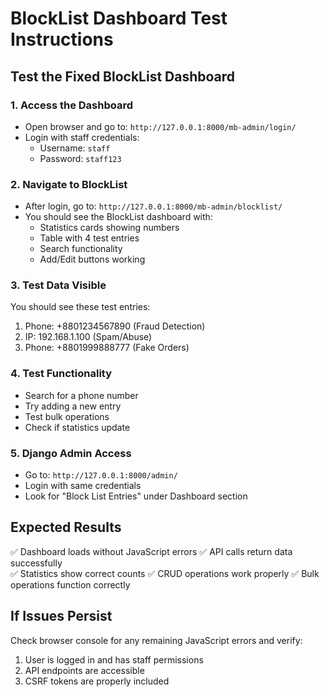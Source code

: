 # BlockList Dashboard Test Instructions

## Test the Fixed BlockList Dashboard

### 1. Access the Dashboard
- Open browser and go to: `http://127.0.0.1:8000/mb-admin/login/`
- Login with staff credentials:
  - Username: `staff`
  - Password: `staff123`

### 2. Navigate to BlockList
- After login, go to: `http://127.0.0.1:8000/mb-admin/blocklist/`
- You should see the BlockList dashboard with:
  - Statistics cards showing numbers
  - Table with 4 test entries
  - Search functionality
  - Add/Edit buttons working

### 3. Test Data Visible
You should see these test entries:
1. Phone: +8801234567890 (Fraud Detection)
2. IP: 192.168.1.100 (Spam/Abuse)  
3. Phone: +8801999888777 (Fake Orders)

### 4. Test Functionality
- Search for a phone number
- Try adding a new entry
- Test bulk operations
- Check if statistics update

### 5. Django Admin Access
- Go to: `http://127.0.0.1:8000/admin/`
- Login with same credentials
- Look for "Block List Entries" under Dashboard section

## Expected Results
✅ Dashboard loads without JavaScript errors
✅ API calls return data successfully  
✅ Statistics show correct counts
✅ CRUD operations work properly
✅ Bulk operations function correctly

## If Issues Persist
Check browser console for any remaining JavaScript errors and verify:
1. User is logged in and has staff permissions
2. API endpoints are accessible
3. CSRF tokens are properly included